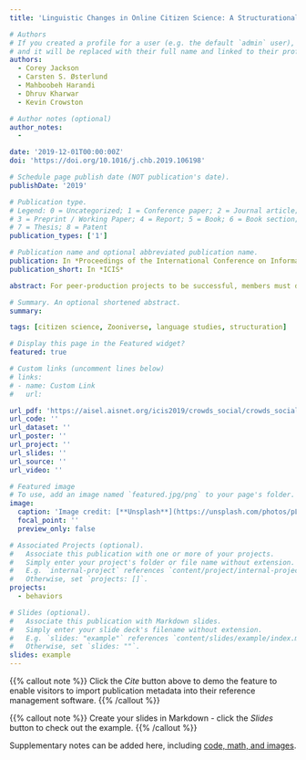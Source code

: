 ```yaml
---
title: 'Linguistic Changes in Online Citizen Science: A Structurational Perspective'

# Authors
# If you created a profile for a user (e.g. the default `admin` user), write the username (folder name) here
# and it will be replaced with their full name and linked to their profile.
authors:
  - Corey Jackson
  - Carsten S. Østerlund 
  - Mahboobeh Harandi 
  - Dhruv Kharwar
  - Kevin Crowston  

# Author notes (optional)
author_notes:
  - 

date: '2019-12-01T00:00:00Z'
doi: 'https://doi.org/10.1016/j.chb.2019.106198'

# Schedule page publish date (NOT publication's date).
publishDate: '2019'

# Publication type.
# Legend: 0 = Uncategorized; 1 = Conference paper; 2 = Journal article;
# 3 = Preprint / Working Paper; 4 = Report; 5 = Book; 6 = Book section;
# 7 = Thesis; 8 = Patent
publication_types: ['1']

# Publication name and optional abbreviated publication name.
publication: In *Proceedings of the International Conference on Information Systems*
publication_short: In *ICIS*

abstract: For peer-production projects to be successful, members must develop a specific and universal language that enables them to cooperate. Complicating the development of language in some projects is the lack of formalized structures (e.g., roles) that communicate to members the norms and practices around language. We address the question of how do role differences among participants interact with the adoption and dissemination of new terminologies in open peer production communities? Answering this question is crucial because we want communities to be productive even when self-managed, which requires understanding how shared language emerges. We examine this question using a structurational lens in the setting of a citizen science project. Exploring the use of words in the Gravity Spy citizen science project, we find that many words are reused and that most new words that are introduced are not picked up, showing a reproduction of structure. However, some novel words are used by others, showing an evolution of the structure. Participants with roles closer to the science are more likely to have their words reused, showing the mutually reinforcing nature of structures of signification, legitimation, and domination.

# Summary. An optional shortened abstract.
summary: 

tags: [citizen science, Zooniverse, language studies, structuration]

# Display this page in the Featured widget?
featured: true

# Custom links (uncomment lines below)
# links:
# - name: Custom Link
#   url: 

url_pdf: 'https://aisel.aisnet.org/icis2019/crowds_social/crowds_social/28'
url_code: ''
url_dataset: ''
url_poster: ''
url_project: ''
url_slides: ''
url_source: ''
url_video: ''

# Featured image
# To use, add an image named `featured.jpg/png` to your page's folder.
image:
  caption: 'Image credit: [**Unsplash**](https://unsplash.com/photos/pLCdAaMFLTE)'
  focal_point: ''
  preview_only: false

# Associated Projects (optional).
#   Associate this publication with one or more of your projects.
#   Simply enter your project's folder or file name without extension.
#   E.g. `internal-project` references `content/project/internal-project/index.md`.
#   Otherwise, set `projects: []`.
projects:
  - behaviors

# Slides (optional).
#   Associate this publication with Markdown slides.
#   Simply enter your slide deck's filename without extension.
#   E.g. `slides: "example"` references `content/slides/example/index.md`.
#   Otherwise, set `slides: ""`.
slides: example
---
```


{{% callout note %}}
Click the _Cite_ button above to demo the feature to enable visitors to import publication metadata into their reference management software.
{{% /callout %}}

{{% callout note %}}
Create your slides in Markdown - click the _Slides_ button to check out the example.
{{% /callout %}}

Supplementary notes can be added here, including [code, math, and images](https://wowchemy.com/docs/writing-markdown-latex/).
